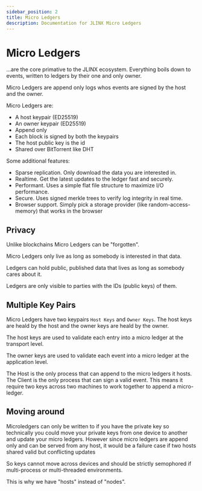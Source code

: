 ```yaml
---
sidebar_position: 2
title: Micro Ledgers
description: Documentation for JLINX Micro Ledgers
---
```


# Micro Ledgers

…are the core primative to the JLINX ecosystem. Everything boils down to events, written to ledgers by their one and only owner. 


Micro Ledgers are append only logs whos events are signed by the host and the owner. 

Micro Ledgers are:

- A host keypair (ED25519)
- An owner keypair (ED25519)
- Append only
- Each block is signed by both the keypairs
- The host public key is the id
- Shared over BitTorrent like DHT

Some additional features:

- Sparse replication. Only download the data you are interested in.
- Realtime. Get the latest updates to the ledger fast and securely.
- Performant. Uses a simple flat file structure to maximize I/O performance.
- Secure. Uses signed merkle trees to verify log integrity in real time.
- Browser support. Simply pick a storage provider (like random-access-memory) that works in the browser


## Privacy

Unlike blockchains Micro Ledgers can be "forgotten".

Micro Ledgers only live as long as somebody is interested in that data.

Ledgers can hold public, published data that lives as long as somebody cares about it.

Ledgers are only visible to parties with the IDs (public keys) of them.


## Multiple Key Pairs

Micro Ledgers have two keypairs `Host Keys` and `Owner Keys`. The host keys are heald by the host and the owner keys are heald by the owner.

The host keys are used to validate each entry into a micro ledger at the transport level.

The owner keys are used to validate each event into a micro ledger at the application level.

The Host is the only process that can append to the micro ledgers it hosts. The Client is the only process that can sign a valid event. This means it require two keys across two machines to work together to append a micro-ledger.

## Moving around

Microledgers can only be written to if you have the private key so technically you could move your private keys from one device to another and update your micro ledgers. However since micro ledgers are append only and can be served from any host, it would be a failure case if two hosts shared valid but conflicting updates

So keys cannot move across devices and should be strictly semophored if multi-process or multi-threaded environments.

This is why we have "hosts" instead of "nodes". 
